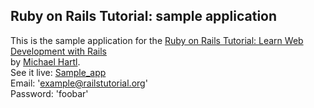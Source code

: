 ## Ruby on Rails Tutorial: sample application

This is the sample application for the
[Ruby on Rails Tutorial:
Learn Web Development with Rails](http://www.railstutorial.org/)<br>
by [Michael Hartl](http://www.michaelhartl.com/).
<br/>
See it live: [Sample_app](https://obscure-plateau-2336.herokuapp.com/)<br/>
Email: 'example@railstutorial.org' <br/>
Password: 'foobar'
